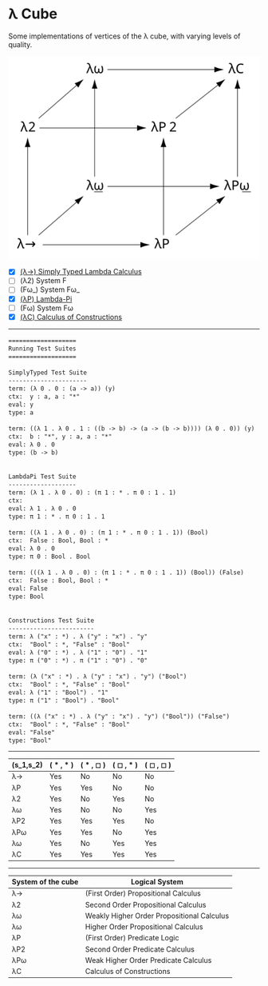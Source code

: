 # λ Cube
Some implementations of vertices of the λ cube, with varying levels of quality.

![lambda-cube](resources/Lambda_Cube_img.svg)

- [x] [(λ→) Simply Typed Lambda Calculus](src/SimplyTyped.hs)
- [ ] (λ2) System F
- [ ] (Fω_) System Fω_
- [x] [(λP) Lambda-Pi](src/LambdaPi.hs)
- [ ] (Fω) System Fω
- [x] [(λC) Calculus of Constructions](src/Constructions.hs)

---

```
===================
Running Test Suites
===================

SimplyTyped Test Suite
----------------------
term: (λ 0 . 0 : (a -> a)) (y)
ctx:  y : a, a : "*"
eval: y
type: a

term: ((λ 1 . λ 0 . 1 : ((b -> b) -> (a -> (b -> b)))) (λ 0 . 0)) (y)
ctx:  b : "*", y : a, a : "*"
eval: λ 0 . 0
type: (b -> b)


LambdaPi Test Suite
-------------------
term: (λ 1 . λ 0 . 0) : (π 1 : * . π 0 : 1 . 1)
ctx:  
eval: λ 1 . λ 0 . 0
type: π 1 : * . π 0 : 1 . 1

term: ((λ 1 . λ 0 . 0) : (π 1 : * . π 0 : 1 . 1)) (Bool)
ctx:  False : Bool, Bool : *
eval: λ 0 . 0
type: π 0 : Bool . Bool

term: (((λ 1 . λ 0 . 0) : (π 1 : * . π 0 : 1 . 1)) (Bool)) (False)
ctx:  False : Bool, Bool : *
eval: False
type: Bool


Constructions Test Suite
------------------------
term: λ ("x" : *) . λ ("y" : "x") . "y"
ctx:  "Bool" : *, "False" : "Bool"
eval: λ ("0" : *) . λ ("1" : "0") . "1"
type: π ("0" : *) . π ("1" : "0") . "0"

term: (λ ("x" : *) . λ ("y" : "x") . "y") ("Bool")
ctx:  "Bool" : *, "False" : "Bool"
eval: λ ("1" : "Bool") . "1"
type: π ("1" : "Bool") . "Bool"

term: ((λ ("x" : *) . λ ("y" : "x") . "y") ("Bool")) ("False")
ctx:  "Bool" : *, "False" : "Bool"
eval: "False"
type: "Bool"
```

---

| (s_1,s_2) | ( * , * ) | ( * , ◻ ) | ( ◻ , * ) | ( ◻ , ◻ )
|-----------|-----------|-----------|-----------|-----------
| λ→        | Yes       | No        | No        | No
| λP        | Yes       | Yes       | No        | No
| λ2        | Yes       | No        | Yes       | No
| λω        | Yes       | No        | No        | Yes
| λP2       | Yes       | Yes       | Yes       | No
| λPω       | Yes       | Yes       | No        | Yes
| λω        | Yes       | No        | Yes       | Yes
| λC        | Yes       | Yes       | Yes       | Yes

---

| System of the cube | Logical System
|--------------------|---------------
| λ→                 | (First Order) Propositional Calculus
| λ2                 | Second Order Propositional Calculus
| λω                 | Weakly Higher Order Propositional Calculus
| λω                 | Higher Order Propositional Calculus
| λP                 | (First Order) Predicate Logic
| λP2                | Second Order Predicate Calculus
| λPω                | Weak Higher Order Predicate Calculus
| λC                 | Calculus of Constructions
